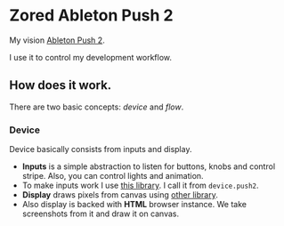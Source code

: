 # Zored Ableton Push 2
My vision [Ableton Push 2](https://www.ableton.com/en/push/).

I use it to control my development workflow.

## How does it work.
There are two basic concepts: *device* and *flow*.

### Device
Device basically consists from inputs and display.
- **Inputs** is a simple abstraction to listen for buttons, knobs and control stripe. Also, you can control lights and animation.
- To make inputs work I use [this library](https://www.npmjs.com/package/@guillaumearm/ableton-push2). I call it from `device.push2`.
- **Display** draws pixels from canvas using [other library](https://github.com/halfbyte/ableton-push-canvas-display).
- Also display is backed with **HTML** browser instance. We take screenshots from it and draw it on canvas.
